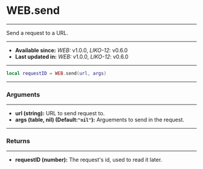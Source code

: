 # WEB.send
---

Send a request to a URL.

---

* **Available since:** _WEB:_ v1.0.0, _LIKO-12_: v0.6.0
* **Last updated in:** _WEB:_ v1.0.0, _LIKO-12_: v0.6.0

---

```lua
local requestID = WEB.send(url, args)
```

---
### Arguments
---

* **url (string):** URL to send request to.
* **args (table, nil) (Default:`"nil"`):** Arguements to send in the request.


---
### Returns
---

* **requestID (number):** The request's id, used to read it later.

